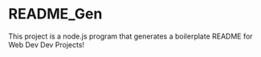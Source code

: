 # README_Gen
This project is a node.js program that generates a boilerplate README for Web Dev Dev Projects!
